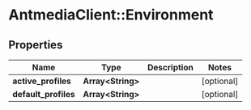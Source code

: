 # AntmediaClient::Environment

## Properties
Name | Type | Description | Notes
------------ | ------------- | ------------- | -------------
**active_profiles** | **Array&lt;String&gt;** |  | [optional] 
**default_profiles** | **Array&lt;String&gt;** |  | [optional] 


